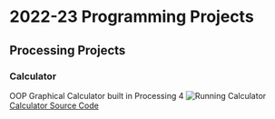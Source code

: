 # 2022-23 Programming Projects

## Processing Projects

### Calculator 
OOP Graphical Calculator built in Processing 4
![Running Calculator]()
[Calculator Source Code]()
